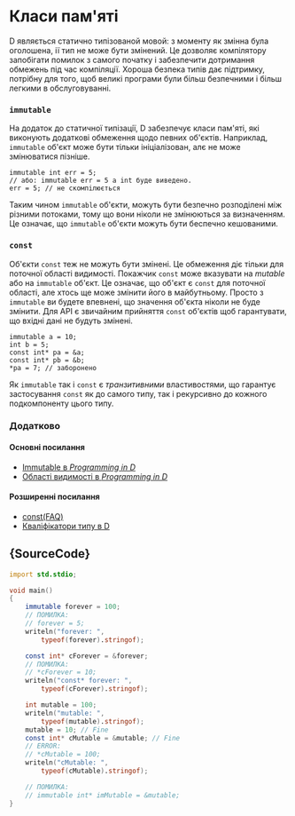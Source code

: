 # Класи пам'ятi

D являється статично типізованой мовой: з моменту як змінна була оголошена,
ії тип не може бути змінений. Це дозволяє
компілятору запобігати помилок з самого початку і забезпечити дотримання обмежень
під час компіляції. Хороша безпека типів дає підтримку, потрiбну для того,
щоб великі програми були більш безпечними і більш легкими в обслуговуванні.

### `immutable`

На додаток до статичної типiзацiї, D забезпечує
класи пам'ятi, які виконують додатковi
обмеження щодо певних об'єктів. Наприклад,
`immutable` об'єкт може бути тiльки iнiцiалiзован,
алє не може змінюватися пiзнiше.

    immutable int err = 5;
    // або: immutable err = 5 а int буде виведено.
    err = 5; // не скомпiлюється

Таким чином `immutable` об'єкти, можуть бути безпечно розподілені між різними потоками,
тому що вони ніколи не змінюються за визначенням. Це означає, що `immutable`
об'єкти можуть бути беспечно кешованими.

### `const`

Об'єкти `const` теж не можуть бути змінені. Це
обмеження дiє тільки для поточної області видимостi. Покажчик `const`
може вказувати на *mutable* або на
`immutable` об'єкт. Це означає, що об'єкт
є `const` для поточної області, але хтось
ще може змінити його в майбутньому. Просто з `immutable`
ви будете впевнені, що значення об'єкта ніколи не буде
змінити. Для API є звичайним прийняття `const` об'єктiв
щоб гарантувати, що вхідні дані не будуть змiненi.

    immutable a = 10;
    int b = 5;
    const int* pa = &a;
    const int* pb = &b;
    *pa = 7; // заборонено

Як `immutable` так і `const` є _транзитивними_ властивостями, що гарантує застосування
`const` як до самого типу, так i рекурсивно до кожного подкомпоненту цього типу.

### Додатково

#### Основнi посилання

- [Immutable в _Programming in D_](http://ddili.org/ders/d.en/const_and_immutable.html)
- [Областi видимостi в _Programming in D_](http://ddili.org/ders/d.en/name_space.html)

#### Розширеннi посилання

- [const(FAQ)](https://dlang.org/const-faq.html)
- [Квалiфiкатори типу в D](https://dlang.org/spec/const3.html)

## {SourceCode}

```d
import std.stdio;

void main()
{
    immutable forever = 100;
    // ПОМИЛКА:
    // forever = 5;
    writeln("forever: ",
        typeof(forever).stringof);

    const int* cForever = &forever;
    // ПОМИЛКА:
    // *cForever = 10;
    writeln("const* forever: ",
        typeof(cForever).stringof);

    int mutable = 100;
    writeln("mutable: ",
        typeof(mutable).stringof);
    mutable = 10; // Fine
    const int* cMutable = &mutable; // Fine
    // ERROR:
    // *cMutable = 100;
    writeln("cMutable: ",
        typeof(cMutable).stringof);

    // ПОМИЛКА:
    // immutable int* imMutable = &mutable;
}
```
